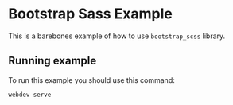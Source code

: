 # Bootstrap Sass Example

This is a barebones example of how to use `bootstrap_scss` library.

## Running example

To run this example you should use this command:

```bash
webdev serve
```